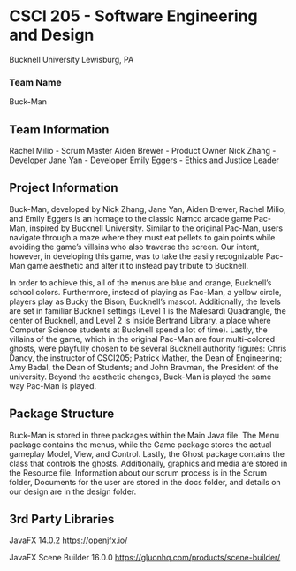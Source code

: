 # CSCI 205 - Software Engineering and Design
Bucknell University
Lewisburg, PA

### Team Name
Buck-Man
## Team Information
Rachel Milio - Scrum Master
Aiden Brewer - Product Owner
Nick Zhang - Developer
Jane Yan - Developer
Emily Eggers - Ethics and Justice Leader
## Project Information
Buck-Man, developed by Nick Zhang, Jane Yan, Aiden Brewer, Rachel Milio, and Emily Eggers is an homage to the classic Namco arcade game Pac-Man, inspired by Bucknell University. Similar to the original Pac-Man, users navigate through a maze where they must eat pellets to gain points while avoiding the game’s villains who also traverse the screen. Our intent, however, in developing this game, was to take the easily recognizable Pac-Man game aesthetic and alter it to instead pay tribute to Bucknell.

In order to achieve this, all of the menus are blue and orange, Bucknell’s school colors. Furthermore, instead of playing as Pac-Man, a yellow circle, players play as Bucky the Bison, Bucknell’s mascot. Additionally, the levels are set in familiar Bucknell settings (Level 1 is the Malesardi Quadrangle, the center of Bucknell, and Level 2 is inside Bertrand Library, a place where Computer Science students at Bucknell spend a lot of time). Lastly, the villains of the game, which in the original Pac-Man are four multi-colored ghosts, were playfully chosen to be several Bucknell authority figures: Chris Dancy, the instructor of CSCI205; Patrick Mather, the Dean of Engineering; Amy Badal, the Dean of Students; and John Bravman, the President of the university. Beyond the aesthetic changes, Buck-Man is played the same way Pac-Man is played.

## Package Structure
Buck-Man is stored in three packages within the Main Java file. The Menu package contains the menus, while the Game package stores the actual gameplay Model, View, and Control. Lastly, the Ghost package contains the class that controls the ghosts. Additionally, graphics and media are stored in the Resource file. Information about our scrum process is in the Scrum folder, Documents for the user are stored in the docs folder, and details on our design are in the design folder.

## 3rd Party Libraries
JavaFX 14.0.2 https://openjfx.io/

JavaFX Scene Builder 16.0.0 https://gluonhq.com/products/scene-builder/


